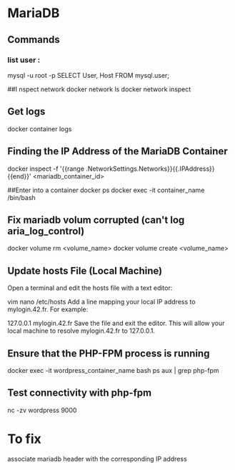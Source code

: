 # MariaDB
## Commands
### list user :
mysql -u root -p
SELECT User, Host FROM mysql.user;

##I nspect network
docker network ls
docker network inspect <network name>

## Get logs
docker container logs <containerID>

## Finding the IP Address of the MariaDB Container
docker inspect -f '{{range .NetworkSettings.Networks}}{{.IPAddress}}{{end}}' <mariadb_container_id>

##Enter into a container
docker ps
docker exec -it container_name /bin/bash

## Fix mariadb volum corrupted (can't log aria_log_control)
docker volume rm <volume_name>
docker volume create <volume_name>

## Update hosts File (Local Machine)
Open a terminal and edit the hosts file with a text editor:

vim nano /etc/hosts
Add a line mapping your local IP address to mylogin.42.fr. For example:

127.0.0.1 mylogin.42.fr
Save the file and exit the editor. This will allow your local machine to resolve mylogin.42.fr to 127.0.0.1.

## Ensure that the PHP-FPM process is running
docker exec -it wordpress_container_name bash
ps aux | grep php-fpm

## Test connectivity with php-fpm
nc -zv wordpress 9000

# To fix
associate mariadb header with the corresponding IP address

